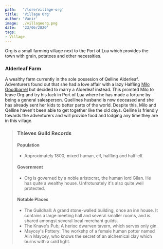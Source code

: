 ```yaml
---
path:   '/lore/village-org'
title:  'Village Org'
author: 'Vanir'
image:  ./villageorg.png
date:   '23/06/2020'
tags: 
- Village
---
```


Org is a small farming village next to the Port of Lua which provides the town with grain, potatoes and other necessities.

### Alderleaf Farm
A wealthy farm currently in the sole possesion of Qelline Alderleaf. Adventurers found out that she had a love affair with
a lazy Halfling <a href="/lore/port-of-lua">Milo Goodbarrel</a> but decided to marry a Alderleaf instead. This promted Milo to 
leave Org and try his luck in Port of Lua where he has made a fortune by being a general salesperson. Quellines husband is now 
deceased and she has already sent her kids to better parts of the world. Despite this, Milo and Qelline haven't been able to get
together like the old days. Qelline is friendly towards the adventurers and will provide food and lodging any time they are in 
this village.<br/>

> ### Thieves Guild Records
> #### Population
> + Approximately 1800; mixed human, elf, halfling and half-elf.
>
> #### Government
> + Org is governed by a noble aristocrat, the human lord Gilan. He has quite a wealthy house. Unfrotunately it's also quite well protected.
>
> #### Notable Places
> + The Guildhall: A grand stone-walled building, once an inn house. It contains a large meeting hall and several smaller rooms, and is shared amongst several local merchant guilds.
> + The Knave's Pub; A herioc dwarven tavern, which serves only gin.
> + Maycey's Pottery: The workshp of a female human potter named Alin Maycey, who knows the secret of an alchemical clay which burns with a cold light.